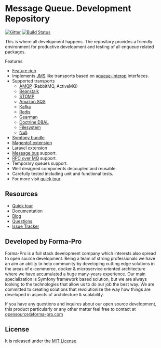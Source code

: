 # Message Queue. Development Repository

[![Gitter](https://badges.gitter.im/php-enqueue/Lobby.svg)](https://gitter.im/php-enqueue/Lobby)
[![Build Status](https://travis-ci.org/php-enqueue/enqueue-dev.png?branch=master)](https://travis-ci.org/php-enqueue/enqueue-dev)

This is where all development happens. The repository provides a friendly environment for productive development and testing of all enqueue related packages.

Features:

* [Feature rich](docs/quick_tour.md).
* Implements [JMS](https://docs.oracle.com/javaee/7/api/javax/jms/package-summary.html) like transports based on a[queue-interop](https://github.com/queue-interop/queue-interop) interfaces.
* Supported  transports 
    * [AMQP](docs/transport/amqp.md) (RabbitMQ, ActiveMQ) 
    * [Beanstalk](docs/transport/pheanstalk.md)
    * [STOMP](docs/transport/stomp.md)
    * [Amazon SQS](docs/transport/sqs.md)
    * [Kafka](docs/transport/kafka.md)
    * [Redis](docs/transport/redis.md)
    * [Gearman](docs/transport/gearman.md)
    * [Doctrine DBAL](docs/transport/dbal.md)
    * [Filesystem](docs/transport/filesystem.md)
    * [Null](docs/transport/null.md).
* [Symfony bundle](https://github.com/php-enqueue/enqueue-dev/blob/master/docs/bundle/quick_tour.md)
* [Magento1 extension](https://github.com/php-enqueue/enqueue-dev/blob/master/docs/magento/quick_tour.md)
* [Laravel extension](https://github.com/php-enqueue/enqueue-dev/blob/master/docs/laravel/quick_tour.md)
* [Message bus](http://www.enterpriseintegrationpatterns.com/patterns/messaging/MessageBus.html) support.
* [RPC over MQ](https://www.rabbitmq.com/tutorials/tutorial-one-php.html) support.
* Temporary queues support.
* Well designed components decoupled and reusable.
* Carefully tested including unit and functional tests.
* For more visit [quick tour](docs/quick_tour.md).

## Resources

* [Quick tour](https://github.com/php-enqueue/enqueue-dev/blob/master/docs/quick_tour.md)
* [Documentation](https://github.com/php-enqueue/enqueue-dev/blob/master/docs/index.md)
* [Blog](https://github.com/php-enqueue/enqueue-dev/blob/master/docs/index.md#blogs)
* [Questions](https://gitter.im/php-enqueue/Lobby)
* [Issue Tracker](https://github.com/php-enqueue/enqueue-dev/issues)

## Developed by Forma-Pro

Forma-Pro is a full stack development company which interests also spread to open source development. 
Being a team of strong professionals we have an aim an ability to help community by developing cutting edge solutions in the areas of e-commerce, docker & microservice oriented architecture where we have accumulated a huge many-years experience. 
Our main specialization is Symfony framework based solution, but we are always looking to the technologies that allow us to do our job the best way. We are committed to creating solutions that revolutionize the way how things are developed in aspects of architecture & scalability.

If you have any questions and inquires about our open source development, this product particularly or any other matter feel free to contact at opensource@forma-pro.com

## License

It is released under the [MIT License](LICENSE).
